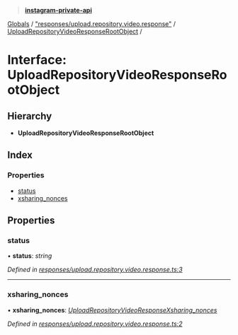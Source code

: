 > **[instagram-private-api](../README.md)**

[Globals](../README.md) / ["responses/upload.repository.video.response"](../modules/_responses_upload_repository_video_response_.md) / [UploadRepositoryVideoResponseRootObject](_responses_upload_repository_video_response_.uploadrepositoryvideoresponserootobject.md) /

# Interface: UploadRepositoryVideoResponseRootObject

## Hierarchy

* **UploadRepositoryVideoResponseRootObject**

## Index

### Properties

* [status](_responses_upload_repository_video_response_.uploadrepositoryvideoresponserootobject.md#status)
* [xsharing_nonces](_responses_upload_repository_video_response_.uploadrepositoryvideoresponserootobject.md#xsharing_nonces)

## Properties

###  status

• **status**: *string*

*Defined in [responses/upload.repository.video.response.ts:3](https://github.com/dilame/instagram-private-api/blob/01eb399/src/responses/upload.repository.video.response.ts#L3)*

___

###  xsharing_nonces

• **xsharing_nonces**: *[UploadRepositoryVideoResponseXsharing_nonces](_responses_upload_repository_video_response_.uploadrepositoryvideoresponsexsharing_nonces.md)*

*Defined in [responses/upload.repository.video.response.ts:2](https://github.com/dilame/instagram-private-api/blob/01eb399/src/responses/upload.repository.video.response.ts#L2)*